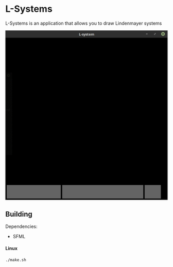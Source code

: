 # L-Systems


L-Systems is an application that allows you to draw Lindenmayer systems

![](media/lsystems1.gif)

## Building
Dependencies:
* SFML

#### Linux

```bash
./make.sh
```
